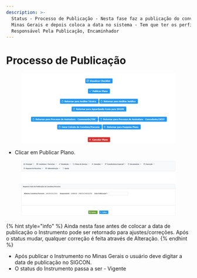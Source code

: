 ```yaml
---
description: >-
  Status - Processo de Publicação - Nesta fase faz a publicação do convênio no
  Minas Gerais e depois coloca a data no sistema - Tem que ter os perfis de
  Responsável Pela Publicação, Encaminhador
---
```


# Processo de Publicação

<figure><img src="../../.gitbook/assets/image (19) (2).png" alt=""><figcaption></figcaption></figure>

* Clicar em Publicar Plano.

<figure><img src="../../.gitbook/assets/Processo de Publicação.jpg" alt=""><figcaption></figcaption></figure>

{% hint style="info" %}
Ainda nesta fase antes de colocar a data de publicação o Instrumento pode ser retornado para ajustes/correções. Após o status mudar, qualquer correção é feita através de Alteração.
{% endhint %}

* Após publicar o Instrumento no Minas Gerais o usuário deve digitar a data de publicação no SIGCON.
* O status do Instrumento passa a ser - Vigente
